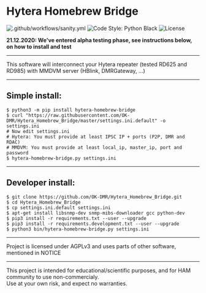 # Hytera Homebrew Bridge

![.github/workflows/sanity.yml](https://github.com/smarek/Hytera_Homebrew_Bridge/workflows/Sanity/badge.svg?branch=master)
![Code Style: Python Black](https://img.shields.io/badge/code%20style-black-000000.svg)
![License](https://img.shields.io/github/license/smarek/Hytera_Homebrew_Bridge)


**21.12.2020: We've entered alpha testing phase, see instructions below, on how to install and test**

----

This software will interconnect your Hytera repeater (tested RD625 and RD985) with MMDVM server (HBlink, DMRGateway, ...)

----
## Simple install:
```shell
$ python3 -m pip install hytera-homebrew-bridge
$ curl "https://raw.githubusercontent.com/OK-DMR/Hytera_Homebrew_Bridge/master/settings.ini.default" -o settings.ini
# Now edit settings.ini
# Hytera: You must provide at least IPSC IP + ports (P2P, DMR and RDAC)
# MMDVM: You must provide at least local_ip, master_ip, port and password
$ hytera-homebrew-bridge.py settings.ini
```

----
## Developer install:

```shell
$ git clone https://github.com/OK-DMR/Hytera_Homebrew_Bridge.git
$ cd Hytera_Homebrew_Bridge
$ cp settings.ini.default settings.ini
$ apt-get install libsnmp-dev snmp-mibs-downloader gcc python-dev
$ pip3 install -r requirements.txt --user --upgrade
$ pip3 install -r requirements.development.txt --user --upgrade
$ python3 bin/hytera-homebrew-bridge.py settings.ini
```

----

Project is licensed under AGPLv3 and uses parts of other software, mentioned in NOTICE

----

This project is intended for educational/scientific purposes, and for HAM community to use non-commercialy.  
Use at your own risk, and expect no warranties.
